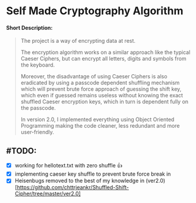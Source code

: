 # Self Made Cryptography Algorithm

#### Short Description:
> The project is a way of encrypting data at rest.
>
>The encryption algorithm works on a similar approach like the typical Caeser Ciphers, but can encrypt all letters, digits and symbols from the keyboard.
>
>Moreover, the disadvantage of using Caeser Ciphers is also eradicated by using a passcode dependent shuffling mechanism which will prevent brute force approach of guessing the shift key, which even if guessed remains useless without knowing the exact shuffled Caeser encryption keys, which in turn is dependent fully on the passcode.
>
>In version 2.0, I implemented everything using Object Oriented Programming making the code cleaner, less redundant and more user-friendly.

## #TODO:
- [x] working for hellotext.txt with zero shuffle :+1:
- [x] implementing caeser key shuffle to prevent brute force break in
- [x] Heisenbugs removed to the best of my knowledge in (ver2.0)[https://github.com/chttrjeankr/Shuffled-Shift-Cipher/tree/master/ver2.0]
